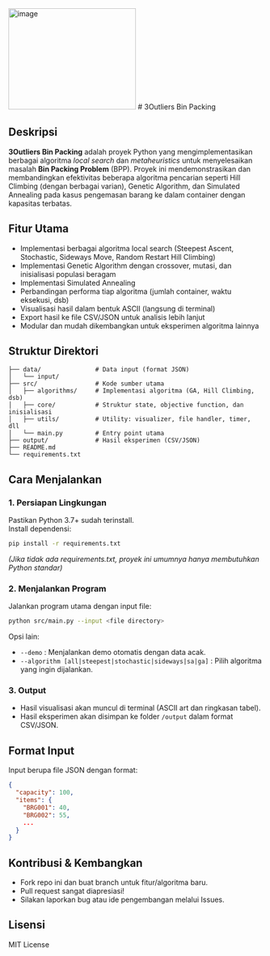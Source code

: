 <img width="252" height="200" alt="image" src="https://github.com/user-attachments/assets/c3cb49a3-3c14-44ec-9202-355857b5affa" />
# 3Outliers Bin Packing

## Deskripsi
**3Outliers Bin Packing** adalah proyek Python yang mengimplementasikan berbagai algoritma _local search_ dan _metaheuristics_ untuk menyelesaikan masalah **Bin Packing Problem** (BPP). Proyek ini mendemonstrasikan dan membandingkan efektivitas beberapa algoritma pencarian seperti Hill Climbing (dengan berbagai varian), Genetic Algorithm, dan Simulated Annealing pada kasus pengemasan barang ke dalam container dengan kapasitas terbatas.

## Fitur Utama
- Implementasi berbagai algoritma local search (Steepest Ascent, Stochastic, Sideways Move, Random Restart Hill Climbing)
- Implementasi Genetic Algorithm dengan crossover, mutasi, dan inisialisasi populasi beragam
- Implementasi Simulated Annealing
- Perbandingan performa tiap algoritma (jumlah container, waktu eksekusi, dsb)
- Visualisasi hasil dalam bentuk ASCII (langsung di terminal)
- Export hasil ke file CSV/JSON untuk analisis lebih lanjut
- Modular dan mudah dikembangkan untuk eksperimen algoritma lainnya

## Struktur Direktori
```
├── data/               # Data input (format JSON)
│   └── input/
├── src/                # Kode sumber utama
│   ├── algorithms/     # Implementasi algoritma (GA, Hill Climbing, dsb)
│   ├── core/           # Struktur state, objective function, dan inisialisasi
│   ├── utils/          # Utility: visualizer, file handler, timer, dll
│   └── main.py         # Entry point utama
├── output/             # Hasil eksperimen (CSV/JSON)
├── README.md
└── requirements.txt
```

## Cara Menjalankan

### 1. Persiapan Lingkungan
Pastikan Python 3.7+ sudah terinstall.  
Install dependensi:
```bash
pip install -r requirements.txt
```
*(Jika tidak ada requirements.txt, proyek ini umumnya hanya membutuhkan Python standar)*

### 2. Menjalankan Program
Jalankan program utama dengan input file:
```bash
python src/main.py --input <file directory>
```
Opsi lain:
- `--demo` : Menjalankan demo otomatis dengan data acak.
- `--algorithm [all|steepest|stochastic|sideways|sa|ga]` : Pilih algoritma yang ingin dijalankan.

### 3. Output
- Hasil visualisasi akan muncul di terminal (ASCII art dan ringkasan tabel).
- Hasil eksperimen akan disimpan ke folder `/output` dalam format CSV/JSON.

## Format Input
Input berupa file JSON dengan format:
```json
{
  "capacity": 100,
  "items": {
    "BRG001": 40,
    "BRG002": 55,
    ...
  }
}
```

## Kontribusi & Kembangkan
- Fork repo ini dan buat branch untuk fitur/algoritma baru.
- Pull request sangat diapresiasi!
- Silakan laporkan bug atau ide pengembangan melalui Issues.

## Lisensi
MIT License


